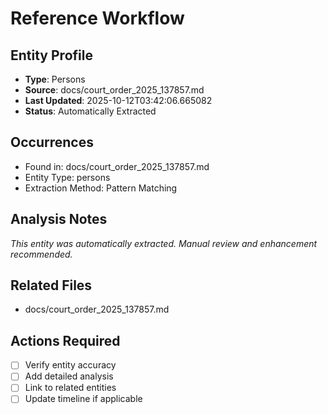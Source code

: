 # Reference Workflow

## Entity Profile
- **Type**: Persons
- **Source**: docs/court_order_2025_137857.md
- **Last Updated**: 2025-10-12T03:42:06.665082
- **Status**: Automatically Extracted

## Occurrences
- Found in: docs/court_order_2025_137857.md
- Entity Type: persons
- Extraction Method: Pattern Matching

## Analysis Notes
*This entity was automatically extracted. Manual review and enhancement recommended.*

## Related Files
- docs/court_order_2025_137857.md

## Actions Required
- [ ] Verify entity accuracy
- [ ] Add detailed analysis
- [ ] Link to related entities
- [ ] Update timeline if applicable
